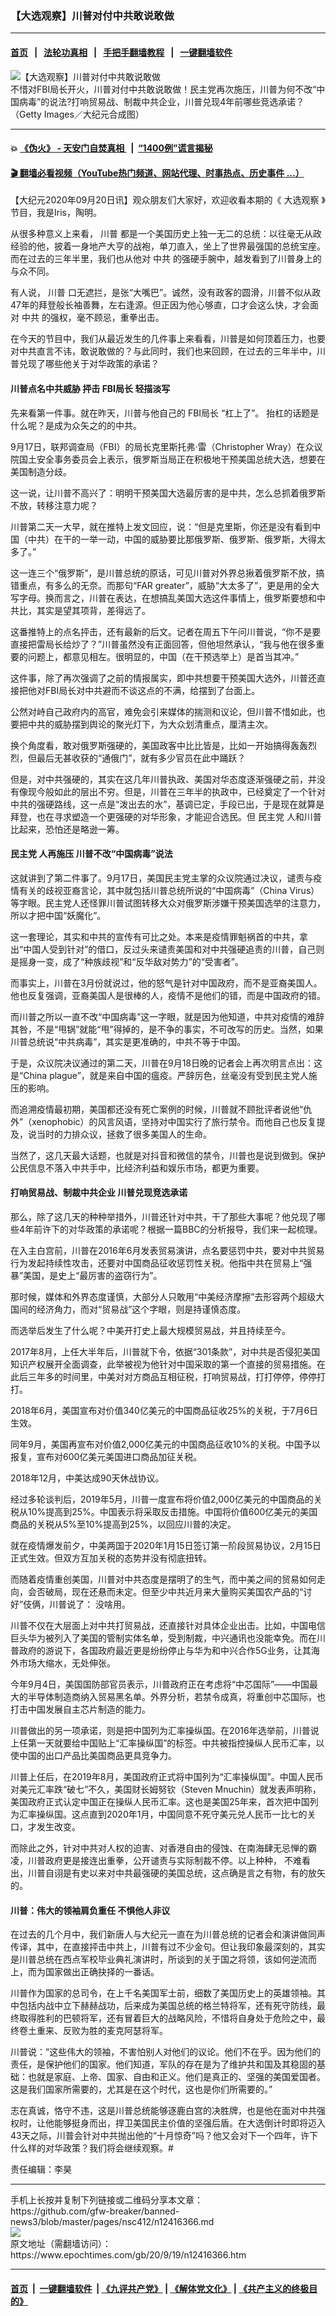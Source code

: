 ### 【大选观察】川普对付中共敢说敢做
------------------------

#### [首页](https://github.com/gfw-breaker/banned-news3/blob/master/README.md) &nbsp;&nbsp;|&nbsp;&nbsp; [法轮功真相](https://github.com/begood0513/basic/blob/master/README.md)  &nbsp;&nbsp;|&nbsp;&nbsp; [手把手翻墙教程](https://github.com/gfw-breaker/guides/wiki)  &nbsp;&nbsp;|&nbsp;&nbsp; [一键翻墙软件](https://github.com/gfw-breaker/nogfw/blob/master/README.md)  



<div><img alt="【大选观察】川普对付中共敢说敢做" class="attachment-djy_600_400 size-djy_600_400 wp-post-image" src="https://i.epochtimes.com/assets/uploads/2020/09/1616_1077-11-600x400.jpg"/>
<div class="caption">
 不惜对FBI局长开火，川普对付中共敢说敢做！民主党再次施压，川普为何不改“中国病毒”的说法?打响贸易战、制裁中共企业，川普兑现4年前哪些竞选承诺？（Getty Images／大纪元合成图）
</div></div><hr/>

#### 💥 [《伪火》 - 天安门自焚真相 ](http://158.247.195.190:10000/videos/blog/weihuo.html)&nbsp; |&nbsp; [“1400例”谎言揭秘  ](http://158.247.195.190:10000/videos/blog/jiexi1400.html)

#### [ 🎬  翻墙必看视频（YouTube热门频道、网站代理、时事热点、历史事件 ...）](https://github.com/gfw-breaker/links/blob/master/banned.md)

<div><p>
 【大纪元2020年09月20日讯】观众朋友们大家好，欢迎收看本期的《
 <ok href="https://www.epochtimes.com/gb/tag/%E5%A4%A7%E9%80%89%E8%A7%82%E5%AF%9F.html">
  大选观察
 </ok>
 》节目，我是Iris，陶明。
</p>
<p>
 从很多种意义上来看，
 <ok href="https://www.epochtimes.com/gb/tag/%E5%B7%9D%E6%99%AE.html">
  川普
 </ok>
 都是一个美国历史上独一无二的总统：以往毫无从政经验的他，披着一身地产大亨的战袍，单刀直入，坐上了世界最强国的总统宝座。而在过去的三年半里，我们也从他对
 <ok href="https://www.epochtimes.com/gb/tag/%E4%B8%AD%E5%85%B1.html">
  中共
 </ok>
 的强硬手腕中，越发看到了川普身上的与众不同。
</p>
<p>
 有人说，
 <ok href="https://www.epochtimes.com/gb/tag/%E5%B7%9D%E6%99%AE.html">
  川普
 </ok>
 口无遮拦，是张“大嘴巴”。诚然，没有政客的圆滑，川普不似从政47年的拜登般长袖善舞，左右逢源。但正因为他心够直，口才会这么快，才会面对
 <ok href="https://www.epochtimes.com/gb/tag/%E4%B8%AD%E5%85%B1.html">
  中共
 </ok>
 的强权，毫不顾忌，重拳出击。
</p>
<p>
 在今天的节目中，我们从最近发生的几件事上来看看，川普是如何顶着压力，也要对中共直言不讳，敢说敢做的？与此同时，我们也来回顾，在过去的三年半中，川普兑现了哪些他关于对华政策的承诺？
</p>
<p>
 <center>
 </center>
</p>
<h4>
 川普点名中共威胁 抨击
 <ok href="https://www.epochtimes.com/gb/tag/fbi%E5%B1%80%E9%95%BF.html">
  FBI局长
 </ok>
 轻描淡写
</h4>
<p>
 先来看第一件事。就在昨天，川普与他自己的
 <ok href="https://www.epochtimes.com/gb/tag/fbi%E5%B1%80%E9%95%BF.html">
  FBI局长
 </ok>
 “杠上了”。 抬杠的话题是什么呢？是成为众矢之的的中共。
</p>
<p>
 9月17日，联邦调查局（FBI）的局长克里斯托弗‧雷（Christopher Wray）在众议院国土安全事务委员会上表示，俄罗斯当局正在积极地干预美国总统大选，想要在美国制造分歧。
</p>
<p>
 这一说，让川普不高兴了：明明干预美国大选最厉害的是中共，怎么总抓着俄罗斯不放，转移注意力呢？
</p>
<p>
 川普第二天一大早，就在推特上发文回应，说：“但是克里斯，你还是没有看到中国（中共）在干的一举一动，中国的威胁要比那俄罗斯、俄罗斯、俄罗斯，大得太多了。”
</p>
<p>
 这一连三个“俄罗斯”，是川普总统的原话，可见川普对外界总揪着俄罗斯不放，搞错重点，有多么的无奈。而那句“FAR greater”，威胁“大太多了”，更是用的全大写字母。换而言之，川普在表达，在想搞乱美国大选这件事情上，俄罗斯要想和中共比，其实是望其项背，差得远了。
</p>
<p>
 这番推特上的点名抨击，还有最新的后文。记者在周五下午问川普说，“你不是要直接把雷局长给炒了？”川普虽然没有正面回答，但他坦然承认，“我与他在很多重要的问题上，都意见相左。很明显的，中国（在干预选举上）是首当其冲。”
</p>
<p>
 这件事，除了再次强调了之前的情报属实，即中共想要干预美国大选外，川普还直接把他对FBI局长对中共避而不谈这点的不满，给摆到了台面上。
</p>
<p>
 公然对峙自己政府内的高官，难免会引来媒体的揣测和议论，但川普不惜如此，也要把中共的威胁摆到舆论的聚光灯下，为大众划清重点，厘清主次。
</p>
<p>
 换个角度看，敢对俄罗斯强硬的，美国政客中比比皆是，比如一开始搞得轰轰烈烈，但最后无甚收获的“通俄门”，就有多少官员在此中踊跃？
</p>
<p>
 但是，对中共强硬的，其实在这几年川普执政、美国对华态度逐渐强硬之前，并没有像现今般如此的层出不穷。但是，川普在三年半的执政中，已经奠定了一个针对中共的强硬路线，这一点是“泼出去的水”，基调已定，手段已出，于是现在就算是拜登，也在寻求塑造一个更强硬的对华形象，才能迎合选民。但
 <ok href="https://www.epochtimes.com/gb/tag/%E6%B0%91%E4%B8%BB%E5%85%9A.html">
  民主党
 </ok>
 人和川普比起来，恐怕还是略逊一筹。
</p>
<h4>
 <ok href="https://www.epochtimes.com/gb/tag/%E6%B0%91%E4%B8%BB%E5%85%9A.html">
  民主党
 </ok>
 人再施压 川普不改“中国病毒”说法
</h4>
<p>
 这就讲到了第二件事了。9月17日，美国民主党主掌的众议院通过决议，谴责与疫情有关的歧视亚裔言论，其中就包括川普总统所说的“中国病毒”（China Virus）等字眼。民主党人还怪罪川普试图转移大众对俄罗斯涉嫌干预美国选举的注意力，所以才把中国“妖魔化”。
</p>
<p>
 这一套理论，其实和中共的宣传有可比之处。本来是疫情罪魁祸首的中共，拿出“中国人受到针对”的借口，反过头来谴责美国和对中共强硬追责的川普，自己则是摇身一变，成了“种族歧视”和“反华敌对势力”的“受害者”。
</p>
<p>
 而事实上，川普在3月份就说过，他的怒气是针对中国政府，而不是亚裔美国人。他也反复强调，亚裔美国人是很棒的人，疫情不是他们的错，而是中国政府的错。
</p>
<p>
 而川普之所以一直不改“中国病毒”这一字眼，就是因为他知道，中共对疫情的难辞其咎，不是“甩锅”就能“甩”得掉的，是不争的事实，不可改写的历史。当然，如果川普总统说“中共病毒”，其实是更准确的，中共不等于中国。
</p>
<p>
 于是，众议院决议通过的第二天，川普在9月18日晚的记者会上再次明言点出：这是“China plague”，就是来自中国的瘟疫。严辞厉色，丝毫没有受到民主党人施压的影响。
</p>
<p>
 而追溯疫情最初期，美国都还没有死亡案例的时候，川普就不顾批评者说他“仇外”（xenophobic）的风言风语，坚持对中国实行了旅行禁令。而他自己也反复提及，说当时的力排众议，拯救了很多美国人的生命。
</p>
<p>
 当然了，这几天最大话题，也就是对抖音和微信的禁令，川普也是说到做到。保护公民信息不落入中共手中，比经济利益和娱乐市场，都更为重要。
</p>
<h4>
 打响贸易战、制裁中共企业 川普兑现竞选承诺
</h4>
<p>
 那么，除了这几天的种种举措外，川普还针对中共，干了那些大事呢？他兑现了哪些4年前许下的对华政策的承诺呢？根据一篇BBC的分析报导，我们来一起梳理。
</p>
<p>
 在入主白宫前，川普在2016年6月发表贸易演讲，点名要惩罚中共，要对中共贸易行为发起持续性攻击，还要对中国商品征收惩罚性关税。他指中共在贸易上“强暴”美国，是史上“最厉害的盗窃行为”。
</p>
<p>
 那时候，媒体和外界态度谨慎，大部分人只敢用“中美经济摩擦”去形容两个超级大国间的经济角力，而对“贸易战”这个字眼，则是持谨慎态度。
</p>
<p>
 而选举后发生了什么呢？中美开打史上最大规模贸易战，并且持续至今。
</p>
<p>
 2017年8月，上任大半年后，川普就下令，依据“301条款”，对中共是否侵犯美国知识产权展开全面调查，此举被视为他针对中国采取的第一个直接的贸易措施。在此后三年多的时间里，中美对对方商品互相征税，打响贸易战，打打停停，停停打打。
</p>
<p>
 2018年6月，美国宣布对价值340亿美元的中国商品征收25%的关税，于7月6日生效。
</p>
<p>
 同年9月，美国再宣布对价值2,000亿美元的中国商品征收10%的关税。中国予以报复，宣布对600亿美元美国进口商品加征关税。
</p>
<p>
 2018年12月，中美达成90天休战协议。
</p>
<p>
 经过多轮谈判后，2019年5月，川普一度宣布将价值2,000亿美元的中国商品的关税从10%提高到25%。中国表示将采取反击措施。中国将价值600亿美元的美国商品的关税从5%至10%提高到25%，以回应川普的决定。
</p>
<p>
 就在疫情爆发前夕，中美两国于2020年1月15日签订第一阶段贸易协议，2月15日正式生效。但双方互加关税的态势并没有彻底扭转。
</p>
<p>
 而随着疫情重创美国，川普对中共态度是摆明了的生气，而中美之间的贸易如何走向，会否破局，现在还悬而未定。但至少中共近月来大量购买美国农产品的“讨好”伎俩，川普说了： 没啥用。
</p>
<p>
 川普不仅在大层面上对中共打贸易战，还直接针对具体企业出击。比如，中国电信巨头华为被列入了美国的管制实体名单，受到制裁，中兴通讯也没能幸免。而在川普政府的游说下，各国政府最近更是纷纷停止与华为和中兴合作5G业务，让其海外市场大缩水，无处伸张。
</p>
<p>
 今年9月4日，美国国防部官员表示，川普政府正在考虑将“中芯国际”——中国最大的半导体制造商纳入贸易黑名单。外界分析，若禁令成真，将重创中芯国际，也打击中国发展自主芯片制造的能力。
</p>
<p>
 川普做出的另一项承诺，则是把中国列为汇率操纵国。在2016年选举前，川普说上任第一天就要给中国贴上“汇率操纵国”的标签。中共被指控操纵人民币汇率，以使中国的出口产品比美国商品更具竞争力。
</p>
<p>
 川普上任后，在2019年8月，美国政府正式将中国列为“汇率操纵国”。中国人民币对美元汇率跌“破七”不久，美国财长姆努钦（Steven Mnuchin）就发表声明称，美国政府正式认定中国正在操纵人民币汇率。这也是美国25年来，首次把中国列为汇率操纵国。这点直到2020年1月，中国同意不死守美元兑人民币一比七的关口，才发生改变。
</p>
<p>
 而除此之外，针对中共对人权的迫害、对香港自由的侵蚀、在南海肆无忌惮的霸凌，川普政府更是接连出重拳，公开谴责与实际制裁不停。以上种种， 不难看出，川普自诩是有史以来对中共最强硬的美国总统，这点确是言之有物，有的放矢的。
</p>
<h4>
 川普：伟大的领袖肩负重任 不惧他人非议
</h4>
<p>
 在过去的几个月中，我们新唐人与大纪元一直在为川普总统的记者会和演讲做同声传译，其中，在直接抨击中共上，川普有过不少金句。但让我印象最深刻的，其实是川普总统在西点军校毕业典礼演讲时，所谈到的关于国之将领，该如何逆流而上，而为国家做出正确抉择的一番话。
</p>
<p>
 川普作为国家的总司令，在上千名美国军士前，细数了美国历史上的英雄领袖。其中包括内战中立下赫赫战功，后来成为美国总统的格兰特将军，还有死守防线，最终取得胜利的巴顿将军，还有冒着巨大的战略风险，不惜将自身处于危险之中，最终卷土重来、反败为胜的麦克阿瑟将军。
</p>
<p>
 川普说：“这些伟大的领袖，不害怕别人对他们的议论。他们不在乎。因为他们的责任，是保护他们的国家。他们知道，军队的存在是为了维护共和国及其稳固的基础：也就是家庭、上帝、国家、自由和正义。他们是真正的、坚强的美国爱国者。这是我们国家所需要的，尤其是在这个时代，这也是你们所需要的。”
</p>
<p>
 志在真诚，恪守不违，这是川普总统能够逐鹿白宫的决胜牌，也是他在面对中共强权时，让他能够挺身而出，捍卫美国民主价值的坚强后盾。在大选倒计时即将迈入43天之际，川普会针对中共抛出他的“十月惊奇”吗？他又会对下一个四年，许下什么样的对华政策？我们将会继续观察。#
</p>
<p>
 责任编辑：李昊
</p>
</div>
<hr/>
手机上长按并复制下列链接或二维码分享本文章：<br/>
https://github.com/gfw-breaker/banned-news3/blob/master/pages/nsc412/n12416366.md <br/>
<a href='https://github.com/gfw-breaker/banned-news3/blob/master/pages/nsc412/n12416366.md'><img src='https://github.com/gfw-breaker/banned-news3/blob/master/pages/nsc412/n12416366.md.png'/></a> <br/>
原文地址（需翻墙访问）：https://www.epochtimes.com/gb/20/9/19/n12416366.htm


------------------------
#### [首页](https://github.com/gfw-breaker/banned-news3/blob/master/README.md) &nbsp;|&nbsp; [一键翻墙软件](https://github.com/gfw-breaker/nogfw/blob/master/README.md) &nbsp;| [《九评共产党》](https://github.com/gfw-breaker/9ping.md/blob/master/README.md#九评之一评共产党是什么) | [《解体党文化》](https://github.com/gfw-breaker/jtdwh.md/blob/master/README.md) | [《共产主义的终极目的》](https://github.com/gfw-breaker/gczydzjmd.md/blob/master/README.md)


<img src='http://gfw-breaker.win/banned-news3/pages/nsc412/n12416366.md' width='0px' height='0px'/>